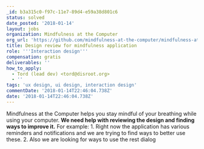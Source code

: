 ```yaml
---
_id: b3a315c0-f97c-11e7-89d4-e59a38d801c6
status: solved
date_posted: '2018-01-14'
layout: jobs
organization: Mindfulness at the Computer
org_url: 'https://github.com/mindfulness-at-the-computer/mindfulness-at-the-computer'
title: Design review for mindfulness application
role: '''Interaction design'''
compensation: gratis
deliverables: ''
how_to_apply:
  - Tord (lead dev) <tord@disroot.org>
  - ''
tags: 'ux design, ui design, interaction design'
commentDate: '2018-01-14T22:46:04.738Z'
date: '2018-01-14T22:46:04.738Z'
---
```

Mindfulness at the Computer helps you stay mindful of your breathing while using your computer. **We need help with reviewing the design and finding ways to improve it.** For example: 1. Right now the application has various reminders and notifications and we are trying to find ways to better use these. 2. Also we are looking for ways to use the rest dialog
